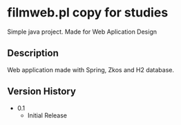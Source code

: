 # filmweb.pl copy for studies

Simple java project. Made for Web Aplication Design

## Description

Web application made with Spring, Zkos and H2 database.

## Version History

* 0.1
    * Initial Release
